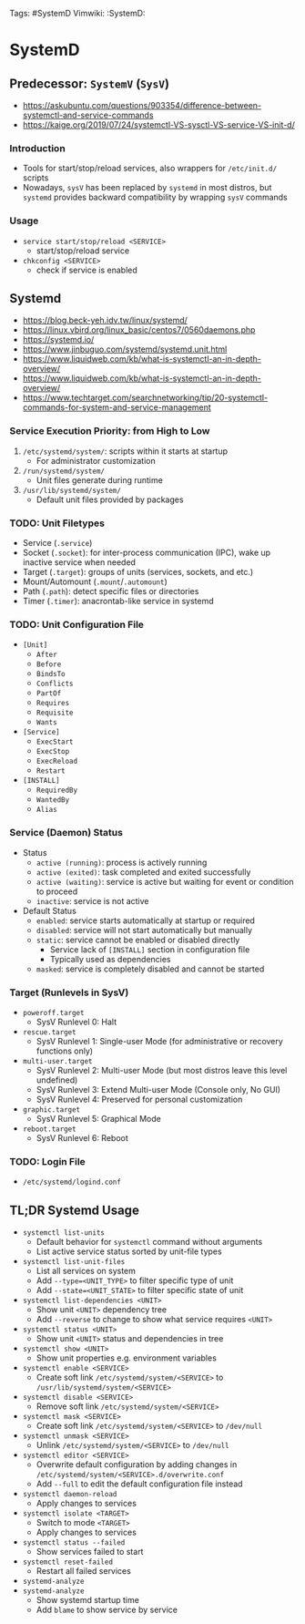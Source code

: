 Tags: #SystemD
Vimwiki: :SystemD:

# SystemD

## Predecessor: `SystemV` (`SysV`)

- https://askubuntu.com/questions/903354/difference-between-systemctl-and-service-commands
- https://kaige.org/2019/07/24/systemctl-VS-sysctl-VS-service-VS-init-d/

### Introduction

- Tools for start/stop/reload services, also wrappers for `/etc/init.d/` scripts
- Nowadays, `sysV` has been replaced by `systemd` in most distros, but `systemd` provides backward compatibility by wrapping `sysV` commands

### Usage

- `service start/stop/reload <SERVICE>`
  - start/stop/reload service
- `chkconfig <SERVICE>`
  - check if service is enabled

## Systemd

- https://blog.beck-yeh.idv.tw/linux/systemd/
- https://linux.vbird.org/linux_basic/centos7/0560daemons.php
- https://systemd.io/
- https://www.jinbuguo.com/systemd/systemd.unit.html
- https://www.liquidweb.com/kb/what-is-systemctl-an-in-depth-overview/
- https://www.liquidweb.com/kb/what-is-systemctl-an-in-depth-overview/
- https://www.techtarget.com/searchnetworking/tip/20-systemctl-commands-for-system-and-service-management

### Service Execution Priority: from High to Low

1. `/etc/systemd/system/`: scripts within it starts at startup
   - For administrator customization
2. `/run/systemd/system/`
   - Unit files generate during runtime
3. `/usr/lib/systemd/system/`
   - Default unit files provided by packages

### TODO: Unit Filetypes

- Service (`.service`)
- Socket (`.socket`): for inter-process communication (IPC), wake up inactive service when needed
- Target (`.target`): groups of units (services, sockets, and etc.)
- Mount/Automount (`.mount`/`.automount`)
- Path (`.path`): detect specific files or directories
- Timer (`.timer`): anacrontab-like service in systemd

### TODO: Unit Configuration File

- `[Unit]`
  - `After`
  - `Before`
  - `BindsTo`
  - `Conflicts`
  - `PartOf`
  - `Requires`
  - `Requisite`
  - `Wants`
- `[Service]`
  - `ExecStart`
  - `ExecStop`
  - `ExecReload`
  - `Restart`
- `[INSTALL]`
  - `RequiredBy`
  - `WantedBy`
  - `Alias`

### Service (Daemon) Status

- Status
  - `active (running)`: process is actively running
  - `active (exited)`: task completed and exited successfully
  - `active (waiting)`: service is active but waiting for event or condition to proceed
  - `inactive`: service is not active
- Default Status
  - `enabled`: service starts automatically at startup or required
  - `disabled`: service will not start automatically but manually
  - `static`: service cannot be enabled or disabled directly
    - Service lack of `[INSTALL]` section in configuration file
    - Typically used as dependencies
  - `masked`: service is completely disabled and cannot be started

### Target (Runlevels in SysV)

- `poweroff.target`
  - SysV Runlevel 0: Halt
- `rescue.target`
  - SysV Runlevel 1: Single-user Mode (for administrative or recovery functions only)
- `multi-user.target`
  - SysV Runlevel 2: Multi-user Mode (but most distros leave this level undefined)
  - SysV Runlevel 3: Extend Multi-user Mode (Console only, No GUI)
  - SysV Runlevel 4: Preserved for personal customization
- `graphic.target`
  - SysV Runlevel 5: Graphical Mode
- `reboot.target`
  - SysV Runlevel 6: Reboot

### TODO: Login File

- `/etc/systemd/logind.conf`

## TL;DR Systemd Usage

- `systemctl list-units`
  - Default behavior for `systemctl` command without arguments
  - List active service status sorted by unit-file types
- `systemctl list-unit-files`
  - List all services on system
  - Add `--type=<UNIT_TYPE>` to filter specific type of unit
  - Add `--state=<UNIT_STATE>` to filter specific state of unit
- `systemctl list-dependencies <UNIT>`
  - Show unit `<UNIT>` dependency tree
  - Add `--reverse` to change to show what service requires `<UNIT>`
- `systemctl status <UNIT>`
  - Show unit `<UNIT>` status and dependencies in tree
- `systemctl show <UNIT>`
  - Show unit properties e.g. environment variables
- `systemctl enable <SERVICE>`
  - Create soft link `/etc/systemd/system/<SERVICE>` to `/usr/lib/systemd/system/<SERVICE>`
- `systemctl disable <SERVICE>`
  - Remove soft link `/etc/systemd/system/<SERVICE>`
- `systemctl mask <SERVICE>`
  - Create soft link `/etc/systemd/system/<SERVICE>` to `/dev/null`
- `systemctl unmask <SERVICE>`
  - Unlink `/etc/systemd/system/<SERVICE>` to `/dev/null`
- `systemctl editor <SERVICE>`
  - Overwrite default configuration by adding changes in `/etc/systemd/system/<SERVICE>.d/overwrite.conf`
  - Add `--full` to edit the default configuration file instead
- `systemctl daemon-reload`
  - Apply changes to services
- `systemctl isolate <TARGET>`
  - Switch to mode `<TARGET>`
  - Apply changes to services
- `systemctl status --failed`
  - Show services failed to start
- `systemctl reset-failed`
  - Restart all failed services
- `systemd-analyze`
- `systemd-analyze`
  - Show systemd startup time
  - Add `blame` to show service by service
